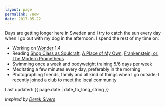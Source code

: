 ```yaml
---
layout: page
permalink: /now
date: 2017-05-22
---
```


Days are getting longer here in Sweden and I try to catch the sun every day when I go out with my dog in the afternoon. I spend the rest of my time on:

- Working on [Wonder](https://itunes.apple.com/us/app/wonder-reader-for-wikipedia/id1050888989?mt=8&at=1010lo2M) 1.4 
- Reading [Shop Class as Soulcraft](http://www.matthewbcrawford.com/new-page-1-1-2/), [A Place of My Own](https://en.wikipedia.org/wiki/A_Place_of_My_Own), [Frankenstein; or, The Modern Prometheus](https://en.wikipedia.org/wiki/Frankenstein) 
- Swimming once a week and bodyweight training 5/6 days per week
- Meditating a few minutes every day, preferably in the morning
- Photographing friends, family and all kind of things when I go outside; I recently joined a club to meet the local community

Last updated: {{ page.date | date_to_long_string }}

*Inspired by [Derek Sivers](https://sivers.org/nowff)*
